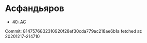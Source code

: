 # Асфандьяров
- [40: AC](40.md)

Commit: 8147576832310920f28ef30cda779ac218ae6b1a
 fetched at: 20201217-214710

